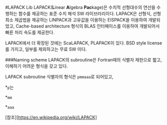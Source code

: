 #LAPACK Lib
LAPACK(**L**inear **A**lgebra **Pac**kage)은 수치적 선형대수의 연산을 수행하는 함수를 제공하는 표준 수치 해석 SW 라이브러리이다.
LAPACK은 선형식, 선형 최소 제곱법을 제공하는 LINPACK과 고유값을 이용하는 EISPACK을 이용하여 개발되었고,
Cache-based architecture 형식의 BLAS 인터페이스를 이용하여 개발되어서 빠른 처리 속도를 제공한다.

LAPACK에서 더 확장된 것에는 ScaLAPACK, PLAPACK이 있다. BSD style license를 가지고, 일부를 제외하고는 무료 SW 이다.

###Naming scheme
LAPACK의 subroutine은 Fortran때의 식별자 제한으로 짧고, 이해하기 어려운 형식을 갖고 있다.

LAPACK subroutine 식별자의 형식은 `pmmaaa`로 되어있고,

*`p`는 

*`mm`

*`aaa`

[참조][https://en.wikipedia.org/wiki/LAPACK]
